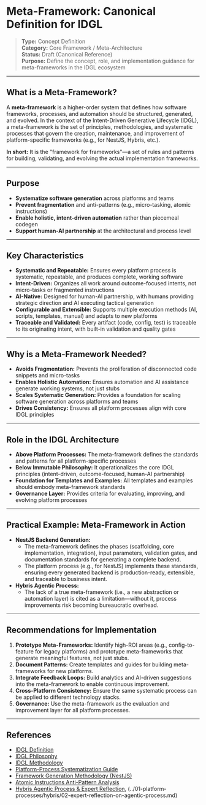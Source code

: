 # Meta-Framework: Canonical Definition for IDGL

> **Type:** Concept Definition  
> **Category:** Core Framework / Meta-Architecture  
> **Status:** Draft (Canonical Reference)  
> **Purpose:** Define the concept, role, and implementation guidance for meta-frameworks in the IDGL ecosystem

---

## What is a Meta-Framework?

A **meta-framework** is a higher-order system that defines how software frameworks, processes, and automation should be structured, generated, and evolved. In the context of the Intent-Driven Generative Lifecycle (IDGL), a meta-framework is the set of principles, methodologies, and systematic processes that govern the creation, maintenance, and improvement of platform-specific frameworks (e.g., for NestJS, Hybris, etc.).

**In short:** It is the "framework for frameworks"—a set of rules and patterns for building, validating, and evolving the actual implementation frameworks.

---

## Purpose

- **Systematize software generation** across platforms and teams
- **Prevent fragmentation** and anti-patterns (e.g., micro-tasking, atomic instructions)
- **Enable holistic, intent-driven automation** rather than piecemeal codegen
- **Support human-AI partnership** at the architectural and process level

---

## Key Characteristics

- **Systematic and Repeatable:** Ensures every platform process is systematic, repeatable, and produces complete, working software
- **Intent-Driven:** Organizes all work around outcome-focused intents, not micro-tasks or fragmented instructions
- **AI-Native:** Designed for human-AI partnership, with humans providing strategic direction and AI executing tactical generation
- **Configurable and Extensible:** Supports multiple execution methods (AI, scripts, templates, manual) and adapts to new platforms
- **Traceable and Validated:** Every artifact (code, config, test) is traceable to its originating intent, with built-in validation and quality gates

---

## Why is a Meta-Framework Needed?

- **Avoids Fragmentation:** Prevents the proliferation of disconnected code snippets and micro-tasks
- **Enables Holistic Automation:** Ensures automation and AI assistance generate working systems, not just stubs
- **Scales Systematic Generation:** Provides a foundation for scaling software generation across platforms and teams
- **Drives Consistency:** Ensures all platform processes align with core IDGL principles

---

## Role in the IDGL Architecture

- **Above Platform Processes:** The meta-framework defines the standards and patterns for all platform-specific processes
- **Below Immutable Philosophy:** It operationalizes the core IDGL principles (intent-driven, outcome-focused, human-AI partnership)
- **Foundation for Templates and Examples:** All templates and examples should embody meta-framework standards
- **Governance Layer:** Provides criteria for evaluating, improving, and evolving platform processes

---

## Practical Example: Meta-Framework in Action

- **NestJS Backend Generation:**
  - The meta-framework defines the phases (scaffolding, core implementation, integration), input parameters, validation gates, and documentation standards for generating a complete backend.
  - The platform process (e.g., for NestJS) implements these standards, ensuring every generated backend is production-ready, extensible, and traceable to business intent.
- **Hybris Agentic Process:**
  - The lack of a true meta-framework (i.e., a new abstraction or automation layer) is cited as a limitation—without it, process improvements risk becoming bureaucratic overhead.

---

## Recommendations for Implementation

1. **Prototype Meta-Frameworks:** Identify high-ROI areas (e.g., config-to-feature for legacy platforms) and prototype meta-frameworks that generate meaningful features, not just stubs.
2. **Document Patterns:** Create templates and guides for building meta-frameworks for new platforms.
3. **Integrate Feedback Loops:** Build analytics and AI-driven suggestions into the meta-framework to enable continuous improvement.
4. **Cross-Platform Consistency:** Ensure the same systematic process can be applied to different technology stacks.
5. **Governance:** Use the meta-framework as the evaluation and improvement layer for all platform processes.

---

## References
- [IDGL Definition](./idgl-definition.md)
- [IDGL Philosophy](./idgl-philosophy.md)
- [IDGL Methodology](./idgl-methodology.md)
- [Platform-Process Systematization Guide](../01-platform-processes/platform-systematization-guide.md)
- [Framework Generation Methodology (NestJS)](../01-platform-processes/nestjs/framework-generation/generation-methodology.md)
- [Atomic Instructions Anti-Pattern Analysis](../04-principles/atomic-instructions-anti-pattern-analysis.md)
- [Hybris Agentic Process & Expert Reflection](../01-platform-processes/hybris/01-hybris-agentic-process.md), (../01-platform-processes/hybris/02-expert-reflection-on-agentic-process.md) 